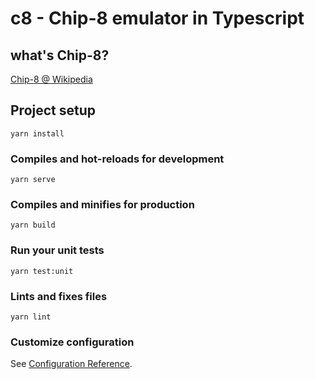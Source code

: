 # c8 - Chip-8 emulator in Typescript 

## what's Chip-8?
[Chip-8 @ Wikipedia](https://en.wikipedia.org/wiki/CHIP-8)

## Project setup
```
yarn install
```

### Compiles and hot-reloads for development
```
yarn serve
```

### Compiles and minifies for production
```
yarn build
```

### Run your unit tests
```
yarn test:unit
```

### Lints and fixes files
```
yarn lint
```

### Customize configuration
See [Configuration Reference](https://cli.vuejs.org/config/).
